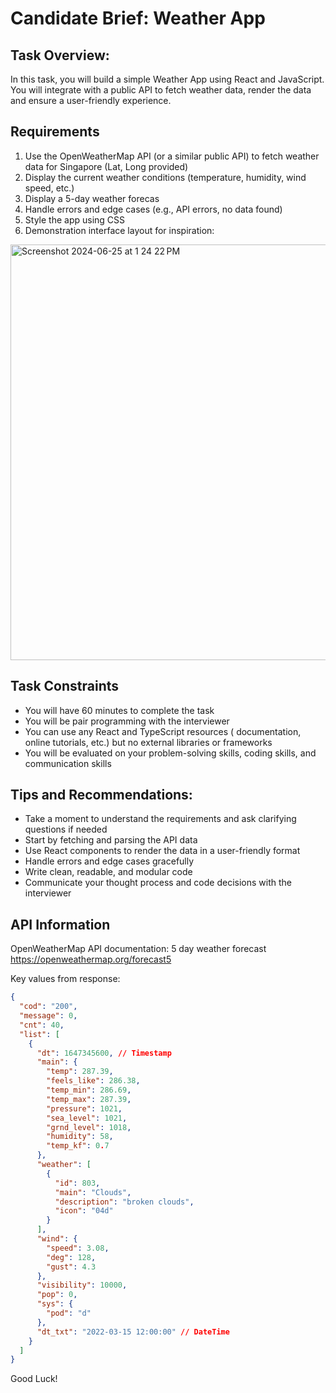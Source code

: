 # Candidate Brief: Weather App

## Task Overview:

In this task, you will build a simple Weather App using React and JavaScript. You will integrate with a public API to fetch weather data, render the data and ensure a user-friendly experience.

## Requirements

1. Use the OpenWeatherMap API (or a similar public API) to fetch weather data for Singapore (Lat, Long provided)
2. Display the current weather conditions (temperature, humidity, wind speed, etc.)
3. Display a 5-day weather forecas
4. Handle errors and edge cases (e.g., API errors, no data found)
5. Style the app using CSS
6. Demonstration interface layout for inspiration:
<img width="665" alt="Screenshot 2024-06-25 at 1 24 22 PM" src="https://github.com/kevrowe/weather-app/assets/1856418/351fb728-a373-46c3-8338-a5d920ea9ad1">

## Task Constraints

- You will have 60 minutes to complete the task
- You will be pair programming with the interviewer
- You can use any React and TypeScript resources ( documentation, online tutorials, etc.) but no external libraries or frameworks
- You will be evaluated on your problem-solving skills, coding skills, and communication skills

## Tips and Recommendations:

- Take a moment to understand the requirements and ask clarifying questions if needed
- Start by fetching and parsing the API data
- Use React components to render the data in a user-friendly format
- Handle errors and edge cases gracefully
- Write clean, readable, and modular code
- Communicate your thought process and code decisions with the interviewer

## API Information

OpenWeatherMap API documentation: 5 day weather forecast 
https://openweathermap.org/forecast5

Key values from response:

```json
{
  "cod": "200",
  "message": 0,
  "cnt": 40,
  "list": [
    {
      "dt": 1647345600, // Timestamp
      "main": {
        "temp": 287.39,
        "feels_like": 286.38,
        "temp_min": 286.69,
        "temp_max": 287.39,
        "pressure": 1021,
        "sea_level": 1021,
        "grnd_level": 1018,
        "humidity": 58,
        "temp_kf": 0.7
      },
      "weather": [
        {
          "id": 803,
          "main": "Clouds",
          "description": "broken clouds",
          "icon": "04d"
        }
      ],
      "wind": {
        "speed": 3.08,
        "deg": 128,
        "gust": 4.3
      },
      "visibility": 10000,
      "pop": 0,
      "sys": {
        "pod": "d"
      },
      "dt_txt": "2022-03-15 12:00:00" // DateTime
    }
  ]
}
```

Good Luck!
